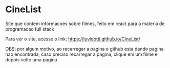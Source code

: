 # CineList
Site que contem informacoes sobre filmes, feito em react para a materia de programacao full stack

Para ver o site, acesse o link: https://luvidotti.github.io/CineList/

OBS: por algum motivo, ao recarregar a pagina o github esta dando pagina nao encontrada, caso preciso recarregar a pagina, clique em um filme e depois volte uma pagina
